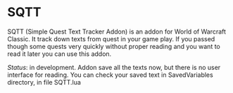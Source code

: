 # SQTT
 SQTT (Simple Quest Text Tracker Addon) is an addon for World of Warcraft Classic. It track down texts from quest in your game play. If you passed though some quests very quickly without proper reading and you want to read it later you can use this addon.

 *Status*: in development. Addon save all the texts now, but there is no user interface for reading. You can check your saved text in SavedVariables directory, in file SQTT.lua
 
